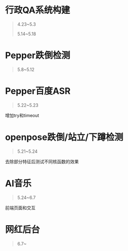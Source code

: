 # 行政QA系统构建

> 4.23~5.3
>
> 5.14~5.18



# Pepper跌倒检测

>5.8~5.12



# Pepper百度ASR

>5.22~5.23

增加try和timeout

# openpose跌倒/站立/下蹲检测

>5.21~5.24

去除部分特征后测试不同核函数的效果

# AI音乐

>5.24~6.7

前端页面和交互

# 网红后台

> 6.7~















